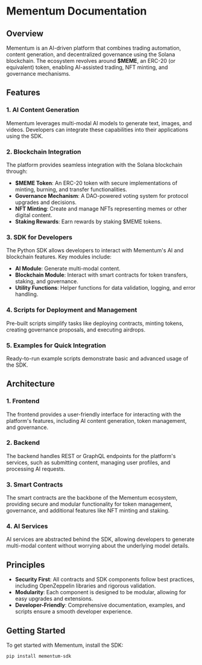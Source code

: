 # Mementum Documentation

## Overview

Mementum is an AI-driven platform that combines trading automation, content generation, and decentralized governance using the Solana blockchain. The ecosystem revolves around **$MEME**, an ERC-20 (or equivalent) token, enabling AI-assisted trading, NFT minting, and governance mechanisms.

## Features

### 1. **AI Content Generation**

Mementum leverages multi-modal AI models to generate text, images, and videos. Developers can integrate these capabilities into their applications using the SDK.

### 2. **Blockchain Integration**

The platform provides seamless integration with the Solana blockchain through:

- **$MEME Token**: An ERC-20 token with secure implementations of minting, burning, and transfer functionalities.
- **Governance Mechanism**: A DAO-powered voting system for protocol upgrades and decisions.
- **NFT Minting**: Create and manage NFTs representing memes or other digital content.
- **Staking Rewards**: Earn rewards by staking $MEME tokens.

### 3. **SDK for Developers**

The Python SDK allows developers to interact with Mementum's AI and blockchain features. Key modules include:

- **AI Module**: Generate multi-modal content.
- **Blockchain Module**: Interact with smart contracts for token transfers, staking, and governance.
- **Utility Functions**: Helper functions for data validation, logging, and error handling.

### 4. **Scripts for Deployment and Management**

Pre-built scripts simplify tasks like deploying contracts, minting tokens, creating governance proposals, and executing airdrops.

### 5. **Examples for Quick Integration**

Ready-to-run example scripts demonstrate basic and advanced usage of the SDK.

## Architecture

### 1. **Frontend**

The frontend provides a user-friendly interface for interacting with the platform's features, including AI content generation, token management, and governance.

### 2. **Backend**

The backend handles REST or GraphQL endpoints for the platform's services, such as submitting content, managing user profiles, and processing AI requests.

### 3. **Smart Contracts**

The smart contracts are the backbone of the Mementum ecosystem, providing secure and modular functionality for token management, governance, and additional features like NFT minting and staking.

### 4. **AI Services**

AI services are abstracted behind the SDK, allowing developers to generate multi-modal content without worrying about the underlying model details.

## Principles

- **Security First**: All contracts and SDK components follow best practices, including OpenZeppelin libraries and rigorous validation.
- **Modularity**: Each component is designed to be modular, allowing for easy upgrades and extensions.
- **Developer-Friendly**: Comprehensive documentation, examples, and scripts ensure a smooth developer experience.

## Getting Started

To get started with Mementum, install the SDK:

```bash
pip install mementum-sdk
```
